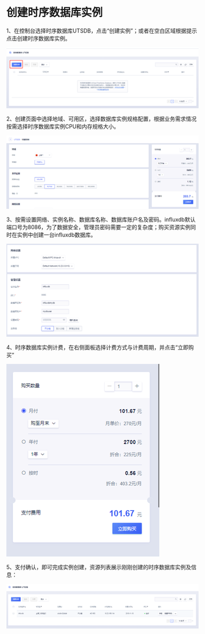 # 创建时序数据库实例

1、在控制台选择时序数据库UTSDB，点击“创建实例”；或者在空白区域根据提示点击创建时序数据库实例。

![image](/images/influxdb01.png)


2、创建页面中选择地域、可用区，选择数据库实例规格配置，根据业务需求情况按需选择时序数据库实例CPU和内存规格大小。

![image](/images/influxdb02.png)

3、按需设置网络、实例名称、数据库名称、数据库账户名及密码。influxdb默认端口号为8086，为了数据安全，管理员密码需要一定的复杂度；购买资源实例同时在实例中创建一台influxdb数据库。

![image](/images/influxdb04.png)

4、时序数据库实例计费，在右侧面板选择计费方式与计费周期，并点击“立即购买”

![image](/images/influxdb05.png)

5、支付确认，即可完成实例创建，资源列表展示刚刚创建的时序数据库实例及信息：

![image](/images/influxdb03.png)
